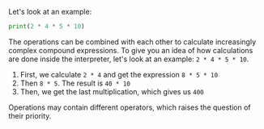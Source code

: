 Let's look at an example:

```python
print(2 * 4 * 5 * 10)
```

The operations can be combined with each other to calculate increasingly complex compound expressions. To give you an idea of how calculations are done inside the interpreter, let's look at an example: `2 * 4 * 5 * 10`.

1. First, we calculate `2 * 4` and get the expression `8 * 5 * 10`
2. Then `8 * 5`. The result is `40 * 10`
3. Then, we get the last multiplication, which gives us `400`

Operations may contain different operators, which raises the question of their priority.
